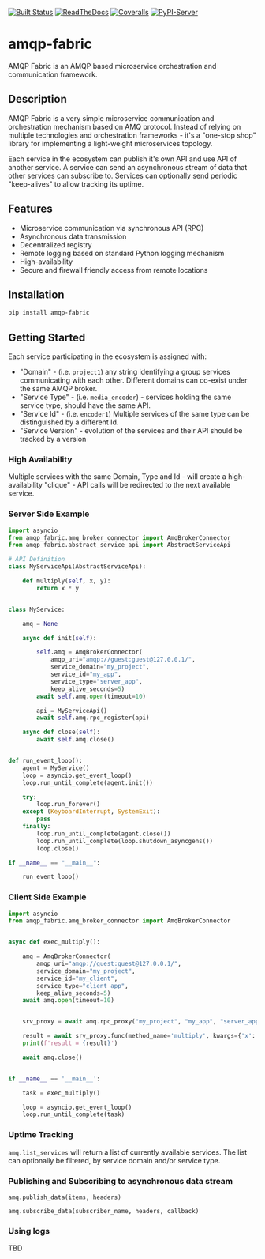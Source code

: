 [![Built Status](https://api.cirrus-ci.com/github/<USER>/daconnect-opc-ua.svg?branch=main)](https://cirrus-ci.com/github/<USER>/daconnect-opc-ua)
[![ReadTheDocs](https://readthedocs.org/projects/daconnect-opc-ua/badge/?version=latest)](https://daconnect-opc-ua.readthedocs.io/en/stable/)
[![Coveralls](https://img.shields.io/coveralls/github/<USER>/daconnect-opc-ua/main.svg)](https://coveralls.io/r/<USER>/daconnect-opc-ua)
[![PyPI-Server](https://img.shields.io/pypi/v/daconnect-opc-ua.svg)](https://pypi.org/project/daconnect-opc-ua/)


# amqp-fabric

AMQP Fabric is an AMQP based microservice orchestration and communication framework.

## Description

AMQP Fabric is a very simple microservice communication and orchestration mechanism based on AMQ protocol. Instead of
relying on multiple technologies and orchestration frameworks - it's a "one-stop shop" library for implementing a
light-weight microservices topology.

Each service in the ecosystem can publish it's own API and use API of another service. A service can send an
asynchronous stream of data that other services can subscribe to.
Services can optionally send periodic "keep-alives" to allow tracking its uptime.

## Features

* Microservice communication via synchronous API (RPC)
* Asynchronous data transmission
* Decentralized registry
* Remote logging based on standard Python logging mechanism
* High-availability
* Secure and firewall friendly access from remote locations

## Installation

```bash
pip install amqp-fabric
```

## Getting Started

Each service participating in the ecosystem is assigned with:
 * "Domain" - (i.e. `project1`) any string identifying a group services communicating with each other. Different domains can co-exist under the same AMQP broker.
 * "Service Type" - (i.e. `media_encoder`) - services holding the same service type, should have the same API.
 * "Service Id" - (i.e. `encoder1`) Multiple services of the same type can be distinguished by a different Id.
 * "Service Version" - evolution of the services and their API should be tracked by a version

### High Availability

Multiple services with the same Domain, Type and Id - will create a high-availability "clique" - API calls will be
redirected to the next available service.


### Server Side Example


```python
import asyncio
from amqp_fabric.amq_broker_connector import AmqBrokerConnector
from amqp_fabric.abstract_service_api import AbstractServiceApi

# API Definition
class MyServiceApi(AbstractServiceApi):

    def multiply(self, x, y):
        return x * y


class MyService:

    amq = None

    async def init(self):

        self.amq = AmqBrokerConnector(
            amqp_uri="amqp://guest:guest@127.0.0.1/",
            service_domain="my_project",
            service_id="my_app",
            service_type="server_app",
            keep_alive_seconds=5)
        await self.amq.open(timeout=10)

        api = MyServiceApi()
        await self.amq.rpc_register(api)

    async def close(self):
        await self.amq.close()


def run_event_loop():
    agent = MyService()
    loop = asyncio.get_event_loop()
    loop.run_until_complete(agent.init())

    try:
        loop.run_forever()
    except (KeyboardInterrupt, SystemExit):
        pass
    finally:
        loop.run_until_complete(agent.close())
        loop.run_until_complete(loop.shutdown_asyncgens())
        loop.close()

if __name__ == "__main__":

    run_event_loop()
```


### Client Side Example


```python
import asyncio
from amqp_fabric.amq_broker_connector import AmqBrokerConnector


async def exec_multiply():

    amq = AmqBrokerConnector(
        amqp_uri="amqp://guest:guest@127.0.0.1/",
        service_domain="my_project",
        service_id="my_client",
        service_type="client_app",
        keep_alive_seconds=5)
    await amq.open(timeout=10)


    srv_proxy = await amq.rpc_proxy("my_project", "my_app", "server_app")

    result = await srv_proxy.func(method_name='multiply', kwargs={'x': 5, 'y': 7}, expiration=3)
    print(f'result = {result}')

    await amq.close()


if __name__ == '__main__':

    task = exec_multiply()

    loop = asyncio.get_event_loop()
    loop.run_until_complete(task)

```


### Uptime Tracking

```amq.list_services``` will return a list of currently available services. The list can optionally be filtered, by
service domain and/or service type.


### Publishing and Subscribing to asynchronous data stream

```amq.publish_data(items, headers)```

```amq.subscribe_data(subscriber_name, headers, callback)```

### Using logs

TBD
